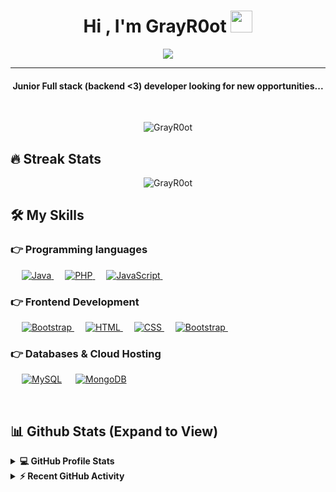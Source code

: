 
<h1 align="center">Hi , I'm GrayR0ot <img src="https://media.giphy.com/media/hvRJCLFzcasrR4ia7z/giphy.gif" width="35"></h1>
<p align="center">
  <a href="https://github.com/DenverCoder1/readme-typing-svg"><img src="https://readme-typing-svg.herokuapp.com/?lines=Full+Stack+Web+Developer;Malware+Analyst/Developer&center=true&width=500&height=50"></a>
</p>
<hr/>
<h4 align="center">Junior Full stack (backend <3) developer looking for new opportunities...</h4>
<br>
<p align="center"> <img src="https://komarev.com/ghpvc/?username=GrayR0ot&label=GrayR0ot's%20Profile%20Views%20&color=dc143c&style=plastic" alt="GrayR0ot" /> </p>

## 🔥 Streak Stats
<p align="center"><img align="center" src="https://github-readme-streak-stats.herokuapp.com/?user=GrayR0ot&theme=algolia" alt="GrayR0ot" /></p>

## 🛠️ My Skills

### 👉 Programming languages

<p align="left"> 
  &emsp;
  <a href="https://www.java.com" target="_blank"> 
    <img alt="Java" src="https://img.shields.io/badge/Java-%23007396.svg?logo=java&logoColor=white">
  </a>
  &emsp;
  <a href="https://www.php.net/">
    <img alt="PHP" src="https://img.shields.io/badge/PHP-%23777BB4.svg?logo=php&logoColor=white"/>
  </a>
  &emsp; 
  <a href="https://developer.mozilla.org/en-US/docs/Web/JavaScript" target="_blank"> 
     <img alt="JavaScript" src="https://img.shields.io/badge/JavaScript%20-%23F7DF1E.svg?logo=javascript&logoColor=black">
   </a>
&emsp; 
</p>

### 👉 Frontend Development
<p align="left"> 
   &emsp;
  <a href="https://reactjs.org" target="_blank"> 
    <img alt="Bootstrap" src="https://img.shields.io/badge/React-%23563D7C.svg?style=flat&logo=react&logoColor=white"/>
  </a>
  &emsp; 
  <a href="https://www.w3.org/html/" target="_blank"> 
   <img alt="HTML" src="https://img.shields.io/badge/HTML5%20-%23E34F26.svg?logo=html5&logoColor=white">
  </a>   
  &emsp;
  <a href="https://www.w3schools.com/css/" target="_blank">
    <img alt="CSS" src="https://img.shields.io/badge/CSS%20-%231572B6.svg?logo=css3&logoColor=white">
  </a> 
   &emsp;
  <a href="https://getbootstrap.com" target="_blank"> 
    <img alt="Bootstrap" src="https://img.shields.io/badge/Bootstrap-%23563D7C.svg?style=flat&logo=bootstrap&logoColor=white"/>
  </a>
&emsp; 
</p>

### 👉 Databases & Cloud Hosting
<p align="left">
  &emsp;
    <a href="https://www.mysql.com/"><img alt="MySQL" src="https://img.shields.io/badge/MySQL-00000F?style=flat&logo=mysql&logoColor=white"></a>
  &emsp;
    <a href="https://www.mongodb.com/"><img alt="MongoDB" src ="https://img.shields.io/badge/MongoDB-07405E?style=flat&logo=mongodb&logoColor=white"/></a>
</p>

<br/>

## 📊 Github Stats (Expand to View) 


<details> 
  <summary><b>💻 GitHub Profile Stats</b></summary>
  <br/>
  <p align="center">
    <a href="https://github.com/GrayR0ot"><img align="center" src="https://github-readme-stats.vercel.app/api?username=GrayR0ot&show_icons=true&locale=en&theme=algolia" alt="GrayR0ot" height="192px"/></a>
	</p>
	<p  align="center">
	  <img src="https://github-readme-stats.vercel.app/api/top-langs?username=GrayR0ot&show_icons=true&locale=en&layout=compact&theme=algolia" alt="GrayR0ot" height="192px"/>
	</p>
  <br/>
  </p>
</details>


<details>
  <summary><b>⚡ Recent GitHub Activity</b></summary>
  <br/>
   <a href="https://github.com/GrayR0ot"><img alt="GrayR0ot's Activity Graph" src="https://activity-graph.herokuapp.com/graph?username=GrayR0ot&custom_title=GrayR0ot's%20Contribution%20Graph&theme=react-dark" /></a>
  <br/>

</details>
<!-- Daily  -->
<!-- Daily  -->
<!-- Daily  -->
<!-- Daily  -->
<!-- Daily  -->
<!-- Daily  -->
<!-- Daily  -->
<!-- Daily  -->
<!-- Daily  -->
<!-- Daily  -->
<!-- Daily  -->
<!-- Daily  -->
<!-- Daily  -->
<!-- Daily  -->
<!-- Daily  -->
<!-- Daily  -->
<!-- Daily  -->
<!-- Daily  -->
<!-- Daily  -->
<!-- Daily  -->
<!-- Daily  -->
<!-- Daily  -->
<!-- Daily  -->
<!-- Daily  -->
<!-- Daily  -->
<!-- Daily  -->
<!-- Daily  -->
<!-- Daily  -->
<!-- Daily  -->
<!-- Daily  -->
<!-- Daily  -->
<!-- Daily  -->
<!-- Daily  -->
<!-- Daily  -->
<!-- Daily  -->
<!-- Daily  -->
<!-- Daily  -->
<!-- Daily  -->
<!-- Daily  -->
<!-- Daily  -->
<!-- Daily  -->
<!-- Daily  -->
<!-- Daily  -->
<!-- Daily  -->
<!-- Daily  -->
<!-- Daily  -->
<!-- Daily  -->
<!-- Daily  -->
<!-- Daily  -->
<!-- Daily  -->
<!-- Daily  -->
<!-- Daily  -->
<!-- Daily  -->
<!-- Daily  -->
<!-- Daily  -->
<!-- Daily  -->
<!-- Daily  -->
<!-- Daily  -->
<!-- Daily  -->
<!-- Daily  -->
<!-- Daily  -->
<!-- Daily  -->
<!-- Daily  -->
<!-- Daily  -->
<!-- Daily  -->
<!-- Daily  -->
<!-- Daily  -->
<!-- Daily  -->
<!-- Daily  -->
<!-- Daily  -->
<!-- Daily  -->
<!-- Daily  -->
<!-- Daily  -->
<!-- Daily  -->
<!-- Daily  -->
<!-- Daily  -->
<!-- Daily  -->
<!-- Daily  -->
<!-- Daily  -->
<!-- Daily  -->
<!-- Daily  -->
<!-- Daily  -->
<!-- Daily  -->
<!-- Daily  -->
<!-- Daily  -->
<!-- Daily  -->
<!-- Daily  -->
<!-- Daily  -->
<!-- Daily  -->
<!-- Daily  -->
<!-- Daily  -->
<!-- Daily  -->
<!-- Daily  -->
<!-- Daily  -->
<!-- Daily  -->
<!-- Daily  -->
<!-- Daily  -->
<!-- Daily  -->
<!-- Daily  -->
<!-- Daily  -->
<!-- Daily  -->
<!-- Daily  -->
<!-- Daily  -->
<!-- Daily  -->
<!-- Daily  -->
<!-- Daily  -->
<!-- Daily  -->
<!-- Daily  -->
<!-- Daily  -->
<!-- Daily  -->
<!-- Daily  -->
<!-- Daily  -->
<!-- Daily  -->
<!-- Daily  -->
<!-- Daily  -->
<!-- Daily  -->
<!-- Daily  -->
<!-- Daily  -->
<!-- Daily  -->
<!-- Daily  -->
<!-- Daily  -->
<!-- Daily  -->
<!-- Daily  -->
<!-- Daily  -->
<!-- Daily  -->
<!-- Daily  -->
<!-- Daily  -->
<!-- Daily  -->
<!-- Daily  -->
<!-- Daily  -->
<!-- Daily  -->
<!-- Daily  -->
<!-- Daily  -->
<!-- Daily  -->
<!-- Daily  -->
<!-- Daily  -->
<!-- Daily  -->
<!-- Daily  -->
<!-- Daily  -->
<!-- Daily  -->
<!-- Daily  -->
<!-- Daily  -->
<!-- Daily  -->
<!-- Daily  -->
<!-- Daily  -->
<!-- Daily  -->
<!-- Daily  -->
<!-- Daily  -->
<!-- Daily  -->
<!-- Daily  -->
<!-- Daily  -->
<!-- Daily  -->
<!-- Daily  -->
<!-- Daily  -->
<!-- Daily  -->
<!-- Daily  -->
<!-- Daily  -->
<!-- Daily  -->
<!-- Daily  -->
<!-- Daily  -->
<!-- Daily  -->
<!-- Daily  -->
<!-- Daily  -->
<!-- Daily  -->
<!-- Daily  -->
<!-- Daily  -->
<!-- Daily  -->
<!-- Daily  -->
<!-- Daily  -->
<!-- Daily  -->
<!-- Daily  -->
<!-- Daily  -->
<!-- Daily  -->
<!-- Daily  -->
<!-- Daily  -->
<!-- Daily  -->
<!-- Daily  -->
<!-- Daily  -->
<!-- Daily  -->
<!-- Daily  -->
<!-- Daily  -->
<!-- Daily  -->
<!-- Daily  -->
<!-- Daily  -->
<!-- Daily  -->
<!-- Daily  -->
<!-- Daily  -->
<!-- Daily  -->
<!-- Daily  -->
<!-- Daily  -->
<!-- Daily  -->
<!-- Daily  -->
<!-- Daily  -->
<!-- Daily  -->
<!-- Daily  -->
<!-- Daily  -->
<!-- Daily  -->
